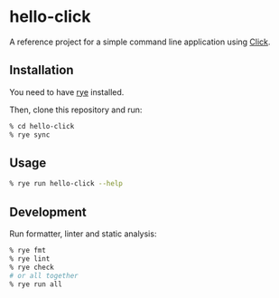 # hello-click

A reference project for a simple command line application using [Click](https://click.palletsprojects.com/en/7.x/).

## Installation

You need to have [rye](https://rye.astral.sh/) installed.

Then, clone this repository and run:

```bash
% cd hello-click
% rye sync
```

## Usage

```bash
% rye run hello-click --help
```

## Development

Run formatter, linter and static analysis:

```bash
% rye fmt
% rye lint
% rye check
# or all together
% rye run all
```
